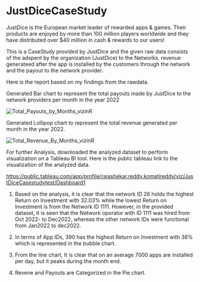 # JustDiceCaseStudy

JustDice is the European market leader of rewarded apps & games. Their products are enjoyed
by more than 100 million players worldwide and they have distributed over $40 million in cash &
rewards to our users!

This is a CaseStudy provided by JustDice and the given raw data consists of the adspent by the organization (JustDice) to the Networks, revenue generateed after the app is installed by the customers through the network and the payout to the network provider.

Here is the report based on my findings from the rawdata.

Generated Bar chart to represent the total payouts made by JustDice to the network providers per month in the year 2022

![Total_Payouts_by_Months_vizinR](https://user-images.githubusercontent.com/123985925/230837353-3bf0b276-594c-405a-b408-3149e3c82b03.png)

Generated Lollipop chart to represent the total revenue generated per month in the year 2022.

![Total_Revenue_By_Months_vizinR](https://user-images.githubusercontent.com/123985925/230838018-9418d1fe-5643-4db9-bddc-70e9c2720327.png)

For further Analysis, downloaded the analyzed dataset to perform visualization on a Tableau BI tool. Here is the public tableau link to the visualization of the analyzed data.

https://public.tableau.com/app/profile/rajashekar.reddy.komatireddy/viz/JustDiceCasestudytest/Dashboard1

1. Based on the analysis, it is clear that the network ID 26 holds the highest Return on Investment with 32.03% while the lowest Return on Investment is from the Network ID 1111. However, in the provided dataset, it is seen that the Network oporator with ID 1111 was hired from Oct 2022- to Dec2022, whereas the other network IDs were functional from Jan2022 to dec2022.

2. In terms of App IDs, 390 has the highest Return on Investment with 36% which is represented in the bubble chart.

3. From the line chart, It is clear that on an average 7000 apps are installed per day, but it peaks during the month end.

4. Revene and Payouts are Categorized in the Pie chart.

